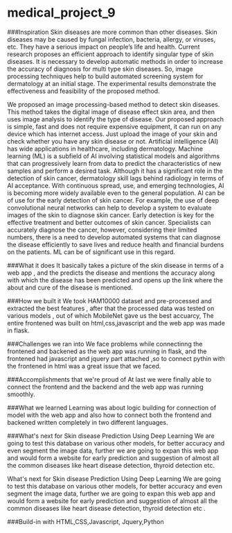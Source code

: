# medical_project_9
###Inspiration
Skin diseases are more common than other diseases. Skin diseases may be caused by fungal infection, bacteria, allergy, or viruses, etc. They have a serious impact on people’s life and health. Current research proposes an efficient approach to identify singular type of skin diseases. It is necessary to develop automatic methods in order to increase the accuracy of diagnosis for multi type skin diseases. So, image processing techniques help to build automated screening system for dermatology at an initial stage. The experimental results demonstrate the effectiveness and feasibility of the proposed method.

We proposed an image processing-based method to detect skin diseases. This method takes the digital image of disease effect skin area, and then uses image analysis to identify the type of disease. Our proposed approach is simple, fast and does not require expensive equipment, it can run on any device which has internet access. Just upload the image of your skin and check whether you have any skin disease or not. Artificial intelligence (AI) has wide applications in healthcare, including dermatology. Machine learning (ML) is a subfield of AI involving statistical models and algorithms that can progressively learn from data to predict the characteristics of new samples and perform a desired task. Although it has a significant role in the detection of skin cancer, dermatology skill lags behind radiology in terms of AI acceptance. With continuous spread, use, and emerging technologies, AI is becoming more widely available even to the general population. AI can be of use for the early detection of skin cancer. For example, the use of deep convolutional neural networks can help to develop a system to evaluate images of the skin to diagnose skin cancer. Early detection is key for the effective treatment and better outcomes of skin cancer. Specialists can accurately diagnose the cancer, however, considering their limited numbers, there is a need to develop automated systems that can diagnose the disease efficiently to save lives and reduce health and financial burdens on the patients. ML can be of significant use in this regard.

###What it does
It basically takes a picture of the skin disease in terms of a web app , and the predicts the disease and mentions the accuracy along with which the disease has been predicted and opens up the link where the about and cure of the disease is mentioned.

###How we built it
We took HAM10000 dataset and pre-processed and extracted the best features , after that the processed data was tested on various models , out of which MobileNet gave us the best accuarcy, The entire frontened was built on html,css,javascript and the web app was made in flask.

###Challenges we ran into
We face problems while connectinng the frontened and backened as the web app was running in flask, and the frontened had javascript and jquery part attached ,so to connect pythin with the frontened in html was a great issue that we faced.

###Accomplishments that we're proud of
At last we were finally able to connect the frontend and the backend and the web app was running smoothly.

###What we learned
Learning was about logic building for connection of model with the web app and also how to connect both the frontend and backened written completely in two different languages.

###What's next for Skin disease Prediction Using Deep Learning
We are going to test this database on various other models, for better accuracy and even segment the image data, further we are going to expan this web app and would form a website for early prediction and suggestion of almost all the common diseases like heart disease detection, thyroid detection etc.

What's next for Skin disease Prediction Using Deep Learning
We are going to test this database on various other models, for better accuracy and even segment the image data, further we are going to expan this web app and would form a website for early prediction and suggestion of almost all the common diseases like heart disease detection, thyroid detection etc .

###Build-in with
HTML,CSS,Javascript, Jquery,Python
